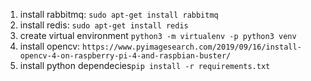 1. install rabbitmq: `sudo apt-get install rabbitmq`
2. install redis: `sudo apt-get install redis`
3. create virtual environment `python3 -m virtualenv -p python3 venv`
4. install opencv: `https://www.pyimagesearch.com/2019/09/16/install-opencv-4-on-raspberry-pi-4-and-raspbian-buster/`
5. install python dependecies`pip install -r requirements.txt`
